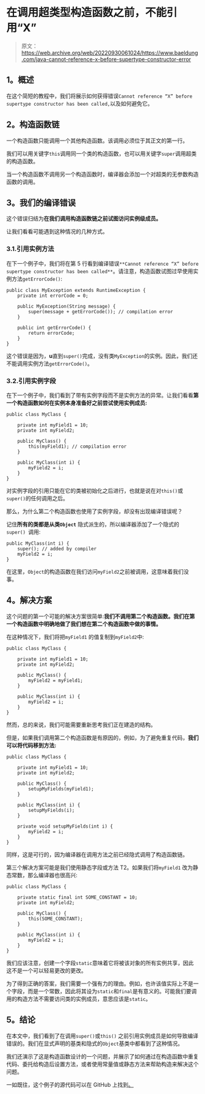 # 在调用超类型构造函数之前，不能引用“X”

> 原文：<https://web.archive.org/web/20220930061024/https://www.baeldung.com/java-cannot-reference-x-before-supertype-constructor-error>

## 1。概述

在这个简短的教程中，我们将展示如何获得错误`Cannot reference “X” before supertype constructor has been called,`以及如何避免它。

## 2。构造函数链

一个构造函数只能调用一个其他构造函数。该调用必须位于其正文的第一行。

我们可以用关键字`this`调用同一个类的构造函数，也可以用关键字`super`调用超类的构造函数。

当一个构造函数不调用另一个构造函数时，编译器会添加一个对超类的无参数构造函数的调用。

## 3。我们的编译错误

这个错误归结为**在我们调用构造函数链之前试图访问实例级成员。**

让我们看看可能遇到这种情况的几种方式。

### 3.1.引用实例方法

在下一个例子中，我们将在第 5 行看到编译错误`**Cannot reference “X” before supertype constructor has been called**`。请注意，构造函数试图过早使用实例方法`getErrorCode()`:

```
public class MyException extends RuntimeException {
    private int errorCode = 0;

    public MyException(String message) {
        super(message + getErrorCode()); // compilation error
    }

    public int getErrorCode() {
        return errorCode;
    }
} 
```

这个错误是因为，**u**直到`super()`完成，没有类`MyException`的实例。因此，我们还不能调用实例方法`getErrorCode()`。

### 3.2.引用实例字段

在下一个例子中，我们看到了带有实例字段而不是实例方法的异常。让我们看看**第一个构造函数如何在实例本身准备好之前尝试使用实例成员:**

```
public class MyClass {

    private int myField1 = 10;
    private int myField2;

    public MyClass() {
        this(myField1); // compilation error
    }

    public MyClass(int i) {
        myField2 = i;
    }
}
```

对实例字段的引用只能在它的类被初始化之后进行，也就是说在对`this()`或`super()`的任何调用之后。

那么，为什么第二个构造函数也使用了实例字段，却没有出现编译错误呢？

记住**所有的类都是从类`Object`** 隐式派生的，所以编译器添加了一个隐式的`super() `调用:

```
public MyClass(int i) {
    super(); // added by compiler
    myField2 = i;
} 
```

在这里，`Object`的构造函数在我们访问`myField2`之前被调用，这意味着我们没事。

## 4。解决方案

这个问题的第一个可能的解决方案很简单:**我们不调用第二个构造函数。我们在第一个构造函数中明确地做了我们想在第二个构造函数中做的事情。**

在这种情况下，我们将把`myField1` 的值复制到`myField2`中:

```
public class MyClass {

    private int myField1 = 10;
    private int myField2;

    public MyClass() {
        myField2 = myField1;
    }

    public MyClass(int i) {
        myField2 = i;
    }
} 
```

然而，总的来说，我们可能需要重新思考我们正在建造的结构。

但是，如果我们调用第二个构造函数是有原因的，例如，为了避免重复代码，**我们可以将代码移到方法:**

```
public class MyClass {

    private int myField1 = 10;
    private int myField2;

    public MyClass() {
        setupMyFields(myField1);
    }

    public MyClass(int i) {
        setupMyFields(i);
    }

    private void setupMyFields(int i) {
        myField2 = i;
    }
} 
```

同样，这是可行的，因为编译器在调用方法之前已经隐式调用了构造函数链。

第三个解决方案可能是我们使用静态字段或方法 T2。如果我们将`myField1` 改为静态常数，那么编译器也很高兴:

```
public class MyClass {

    private static final int SOME_CONSTANT = 10;
    private int myField2;

    public MyClass() {
        this(SOME_CONSTANT);
    }

    public MyClass(int i) {
        myField2 = i;
    }
} 
```

我们应该注意，创建一个字段`static`意味着它将被该对象的所有实例共享，因此这不是一个可以轻易更改的更改。

为了得到正确的答案，我们需要一个强有力的理由。例如，也许该值实际上不是一个字段，而是一个常数，因此将其设为`static`和`final`是有意义的。可能我们要调用的构造方法不需要访问类的实例成员，意思应该是`static`。

## 5。结论

在本文中，我们看到了在调用`super()`或`this()` 之前引用实例成员是如何导致编译错误的。我们在显式声明的基类和隐式的`Object`基类中都看到了这种情况。

我们还演示了这是构造函数设计的一个问题，并展示了如何通过在构造函数中重复代码、委托给构造后设置方法，或者使用常量值或静态方法来帮助构造来解决这个问题。

一如既往，这个例子的源代码可以在 GitHub 上找到[。](https://web.archive.org/web/20221205110052/https://github.com/eugenp/tutorials/tree/master/core-java-modules/core-java-lang-oop-constructors)